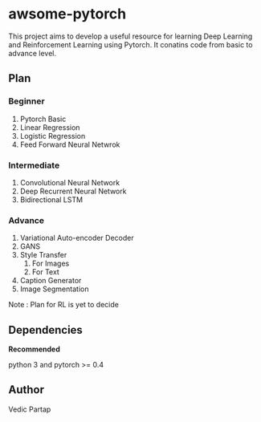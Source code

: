 # awsome-pytorch
This project aims to develop a useful resource for learning Deep Learning and Reinforcement Learning using Pytorch. It conatins code from basic to advance level. 

## Plan ##

### Beginner ###
1. Pytorch Basic
2. Linear Regression
3. Logistic Regression
4. Feed Forward Neural Netwrok 

### Intermediate ###
1. Convolutional Neural Network
2. Deep Recurrent Neural Network 
3. Bidirectional LSTM

### Advance ###
1. Variational Auto-encoder Decoder 
2. GANS
3. Style Transfer 
     1.  For Images 
     2.  For Text
4. Caption Generator
5. Image Segmentation

Note : Plan for RL is  yet to decide 

## Dependencies ##

**Recommended**

python 3 and pytorch >= 0.4 



## Author ##

Vedic Partap
